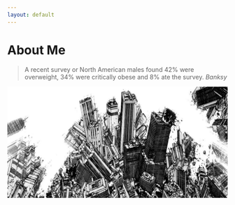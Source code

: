 ```yaml
---
layout: default
---
```


# About Me

> A recent survey or North American males found 42% were overweight, 34% were critically obese and 8% ate the survey.
_Banksy_

![Akira](./assets/images/akira.jpg)
